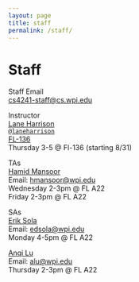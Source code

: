 ```yaml
---
layout: page
title: staff
permalink: /staff/
---
```


# Staff
Staff Email  
cs4241-staff@cs.wpi.edu

Instructor  
[Lane Harrison](http://web.cs.wpi.edu/~ltharrison/)  
[`@laneharrison`](http://twitter.com/laneharrison/)  
[FL-136](http://myatlascms.com/map/?id=609&mrkIid=105239)  
Thursday 3-5 @ Fl-136 (starting 8/31)

TAs   
[Hamid Mansoor](hmansoor@wpi.edu)  
Email: hmansoor@wpi.edu   
Wednesday 2-3pm @ FL A22  
Friday 2-3pm @ FL A22

SAs   
[Erik Sola](edsola@wpi.edu)  
Email: edsola@wpi.edu   
Monday 4-5pm @ FL A22

[Anqi Lu](alu@wpi.edu)  
Email: alu@wpi.edu  
Thursday 2-3pm @ FL A22


